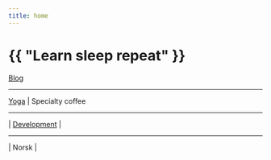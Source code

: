 ```yaml
---
title: home
---
```

# {{ "Learn sleep repeat" }}


[Blog](/pages/blog.html)

---
 
[Yoga](/2024/07/11/yoga.html)
 | 
Specialty coffee

---


 | 
[Development](/2024/07/14/development.html)
 | 

---
 
 |
Norsk
 | 

